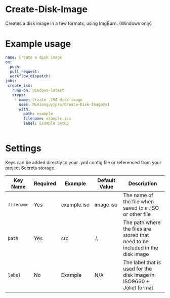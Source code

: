 # Create-Disk-Image
Creates a disk image in a few formats, using ImgBurn. (Windows only)
# Example usage
```yaml
name: Create a disk image
on:
  push:
  pull_request:
  workflow_dispatch:
jobs:
 create_iso:
   runs-on: windows-latest
   steps:
    - name: Create .ISO disk image
      uses: Minionguyjpro/Create-Disk-Image@v1
      with:
        path: example
        filename: example.iso
        label: Example Setup
  
```
# Settings
Keys can be added directly to your .yml config file or referenced from your project Secrets storage.

| **Key Name** | **Required** | **Example** | **Default Value** | **Description**                                                                |
|--------------|--------------|-------------|-------------------|--------------------------------------------------------------------------------|
| ``filename`` | Yes          | example.iso | image.iso         | The name of the file when saved to a .ISO or other file                        |
| ``path``     | Yes          | src         | .\                | The path where the files are stored that need to be included in the disk image |
| ``label``    | No           | Example     | N/A               | The label that is used for the disk image in ISO9660 + Joliet format           |
